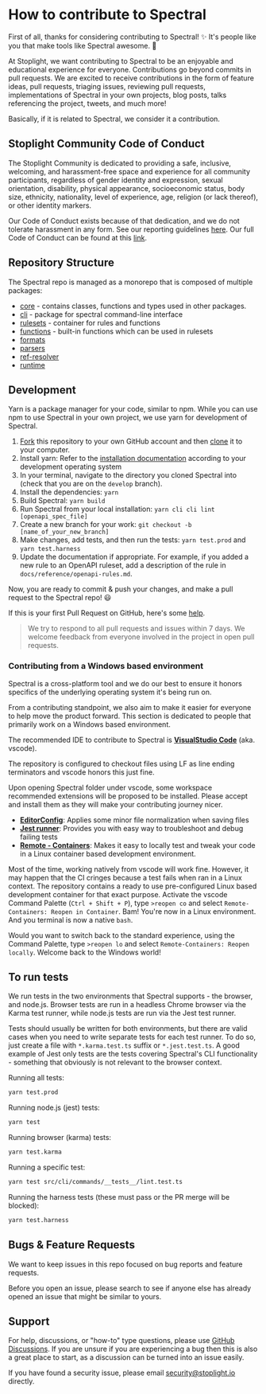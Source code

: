 # How to contribute to Spectral

First of all, thanks for considering contributing to Spectral! ✨ It's people like you that make tools like Spectral awesome. 💖

At Stoplight, we want contributing to Spectral to be an enjoyable and educational experience for everyone. Contributions go beyond commits in pull requests. We are excited to receive contributions in the form of feature ideas, pull requests, triaging issues, reviewing pull requests, implementations of Spectral in your own projects, blog posts, talks referencing the project, tweets, and much more!

Basically, if it is related to Spectral, we consider it a contribution.

## Stoplight Community Code of Conduct

The Stoplight Community is dedicated to providing a safe, inclusive, welcoming, and harassment-free space and experience for all community participants, regardless of gender identity and expression, sexual orientation, disability, physical appearance, socioeconomic status, body size, ethnicity, nationality, level of experience, age, religion (or lack thereof), or other identity markers.

Our Code of Conduct exists because of that dedication, and we do not tolerate harassment in any form. See our reporting guidelines [here](https://github.com/stoplightio/code-of-conduct/blob/master/incident-reporting.md). Our full Code of Conduct can be found at this [link](https://github.com/stoplightio/code-of-conduct/blob/master/long-form-code-of-conduct.md#long-form-code-of-conduct).

## Repository Structure
The Spectral repo is managed as a monorepo that is composed of multiple packages:

- [core](./packages/core) - contains classes, functions and types used in other packages.
- [cli](./packages/cli) - package for spectral command-line interface
- [rulesets](./packages/rulesets) - container for rules and functions
- [functions](./packages/functions) - built-in functions which can be used in rulesets
- [formats](./packages/formats)
- [parsers](./packages/parsers)
- [ref-resolver](./packages/ref-resolver)
- [runtime](./packages/runtime)

## Development

Yarn is a package manager for your code, similar to npm. While you can use npm to use Spectral in your own project, we use yarn for development of Spectral.

1. [Fork](https://help.github.com/articles/fork-a-repo/) this repository to your own GitHub account and then [clone](https://help.github.com/articles/cloning-a-repository/) it to your computer.
2. Install yarn: Refer to the [installation documentation](https://classic.yarnpkg.com/en/docs/install/) according to your development operating system
3. In your terminal, navigate to the directory you cloned Spectral into (check that you are on the `develop` branch).
4. Install the dependencies: `yarn`
5. Build Spectral: `yarn build`
6. Run Spectral from your local installation: `yarn cli cli lint [openapi_spec_file]`
7. Create a new branch for your work: `git checkout -b [name_of_your_new_branch]`
8. Make changes, add tests, and then run the tests: `yarn test.prod` and `yarn test.harness`
9. Update the documentation if appropriate. For example, if you added a new rule to an OpenAPI ruleset,
add a description of the rule in `docs/reference/openapi-rules.md`.

Now, you are ready to commit & push your changes, and make a pull request to the Spectral repo! 😃

If this is your first Pull Request on GitHub, here's some [help](https://egghead.io/lessons/javascript-how-to-create-a-pull-request-on-github).

> We try to respond to all pull requests and issues within 7 days. We welcome feedback from everyone involved in the project in open pull requests.

### Contributing from a Windows based environment

Spectral is a cross-platform tool and we do our best to ensure it honors specifics
of the underlying operating system it's being run on.

From a contributing standpoint, we also aim to make it easier for everyone to help
move the product forward. This section is dedicated to people that primarily work
on a Windows based environment.

The recommended IDE to contribute to Spectral is **[VisualStudio Code](https://code.visualstudio.com/)** (aka. vscode).

The repository is configured to checkout files using LF as line ending terminators and vscode honors this just fine.

Upon opening Spectral folder under vscode, some workspace recommended extensions will be proposed to be installed.
Please accept and install them as they will make your contributing journey nicer.

- **[EditorConfig](https://marketplace.visualstudio.com/items?itemName=EditorConfig.EditorConfig)**: Applies some minor file normalization when saving files
- **[Jest runner](https://marketplace.visualstudio.com/items?itemName=firsttris.vscode-jest-runner)**: Provides you with easy way to troubleshoot and debug failing tests
- **[Remote - Containers](https://marketplace.visualstudio.com/items?itemName=ms-vscode-remote.remote-containers)**: Makes it easy to locally test and tweak your code in a Linux container based development environment.

Most of the time, working natively from vscode will work fine. However, it may happen that the CI cringes because a test fails when ran in a Linux context. The repository contains a ready to use pre-configured Linux based development container for that exact purpose. Activate the vscode Command Palette (`Ctrl + Shift + P`), type `>reopen co` and select `Remote-Containers: Reopen in Container`. Bam! You're now in a Linux environment. And you terminal is now a native `bash`.

Would you want to switch back to the standard experience, using the Command Palette, type `>reopen lo` and select `Remote-Containers: Reopen locally`. Welcome back to the Windows world!

## To run tests

We run tests in the two environments that Spectral supports - the browser, and node.js. Browser tests are run in a headless Chrome browser via the Karma test runner, while node.js tests are run via the Jest test runner.

Tests should usually be written for both environments, but there are valid cases when you need to write separate tests for each test runner. To do so, just create a file with `*.karma.test.ts` suffix or `*.jest.test.ts`. A good example of Jest only tests are the tests covering Spectral's CLI functionality - something that obviously is not relevant to the browser context.

Running all tests:

```bash
yarn test.prod
```

Running node.js (jest) tests:

```bash
yarn test
```

Running browser (karma) tests:

```bash
yarn test.karma
```

Running a specific test:

```bash
yarn test src/cli/commands/__tests__/lint.test.ts
```

Running the harness tests (these must pass or the PR merge will be blocked):

```bash
yarn test.harness
```

## Bugs & Feature Requests

We want to keep issues in this repo focused on bug reports and feature requests.

Before you open an issue, please search to see if anyone else has already opened an issue that might be similar to yours.

## Support

For help, discussions, or "how-to" type questions, please use [GitHub Discussions](https://github.com/stoplightio/spectral/discussions). If you are unsure if you are experiencing a bug then this is also a great place to start, as a discussion can be turned into an issue easily.

If you have found a security issue, please email [security@stoplight.io](mailto:security@stoplight.io) directly.
